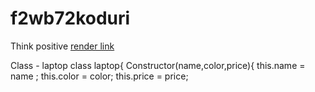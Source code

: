 # f2wb72koduri
Think positive 
[render link](https://f2db72koduri.onrender.com)

Class - laptop class laptop{ Constructor(name,color,price){
    this.name  = name ;
    this.color = color;
    this.price = price;